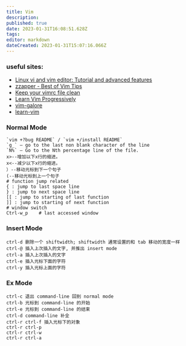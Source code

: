 ```yaml
---
title: Vim
description: 
published: true
date: 2023-01-31T16:08:51.628Z
tags: 
editor: markdown
dateCreated: 2023-01-31T15:07:16.066Z
---
```


### useful sites:
- [Linux vi and vim editor: Tutorial and advanced features](http://www.yolinux.com/TUTORIALS/LinuxTutorialAdvanced_vi.html)
- [zzapper - Best of Vim Tips](http://www.rayninfo.co.uk/vimtips.html)
- [Keep your vimrc file clean](http://vim.wikia.com/wiki/Keep_your_vimrc_file_clean)
- [Learn Vim Progressively](http://yannesposito.com/Scratch/en/blog/Learn-Vim-Progressively/)
- [vim-galore](https://github.com/mhinz/vim-galore)
- [learn-vim](https://github.com/dofy/learn-vim/)


### Normal Mode
```
`vim +?bug README` / `vim +/install README`
`g_` – go to the last non blank character of the line
`N%` – Go to the Nth percentage line of the file.
x>--增加以下x行的缩进。
x<--减少以下x行的缩进。
）--移动光标到下一个句子
(--移动光标到上一个句子
# function jump related
{ : jump to last space line
} : jump to next space line
[[ : jump to starting of last function
]] : jump to starting of next function
# window switch
Ctrl-w_p    # last accessed window
```

### Insert Mode
```
ctrl-d 删除一个 shiftwidth; shiftwidth 通常设置的和 tab 移动的宽度一样
ctrl-@ 插入上次插入的文字, 并推出 insert mode
ctrl-a 插入上次插入的文字
ctrl-e 插入光标下面的字符
ctrl-y 插入光标上面的字符
```

### Ex Mode
```
ctrl-c 退出 command-line 回到 normal mode
ctrl-b 光标到 command-line 的开始
ctrl-e 光标到 command-line 的结束
ctrl-d command-line 补全
ctrl-r ctrl-f 插入光标下的对象
ctrl-r ctrl-p
ctrl-r ctrl-w
ctrl-r ctrl-a
```